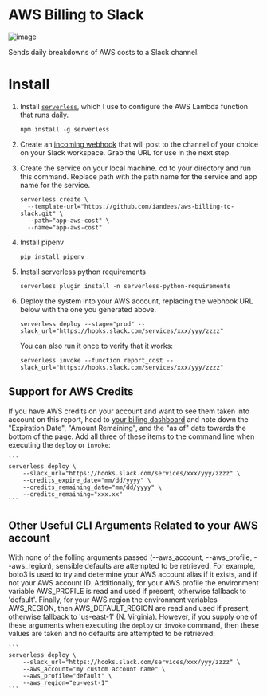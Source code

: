 # AWS Billing to Slack

![image](https://user-images.githubusercontent.com/261584/66362145-3903a200-e947-11e9-91bd-6e40e5919ac4.png)

Sends daily breakdowns of AWS costs to a Slack channel.

# Install

1. Install [`serverless`](https://serverless.com/), which I use to configure the AWS Lambda function that runs daily.

    ```
    npm install -g serverless
    ```

1. Create an [incoming webhook](https://www.slack.com/apps/new/A0F7XDUAZ) that will post to the channel of your choice on your Slack workspace. Grab the URL for use in the next step.

1. Create the service on your local machine. cd to your directory and run this command. Replace path with the path name for the service and app name for the service.

    ```
    serverless create \
      --template-url="https://github.com/iandees/aws-billing-to-slack.git" \
      --path="app-aws-cost" \
      --name="app-aws-cost"
    ```

1. Install pipenv
   
    ```
    pip install pipenv
    ```

1. Install serverless python requirements

    ```
    serverless plugin install -n serverless-python-requirements
    ```

1. Deploy the system into your AWS account, replacing the webhook URL below with the one you generated above.

    ```
    serverless deploy --stage="prod" --slack_url="https://hooks.slack.com/services/xxx/yyy/zzzz"
    ```

    You can also run it once to verify that it works:

    ```
    serverless invoke --function report_cost --slack_url="https://hooks.slack.com/services/xxx/yyy/zzzz"
    ```

## Support for AWS Credits

If you have AWS credits on your account and want to see them taken into account on this report, head to [your billing dashboard](https://console.aws.amazon.com/billing/home?#/credits) and note down the "Expiration Date", "Amount Remaining", and the "as of" date towards the bottom of the page. Add all three of these items to the command line when executing the `deploy` or `invoke`:

    ```
    serverless deploy \
        --slack_url="https://hooks.slack.com/services/xxx/yyy/zzzz" \
        --credits_expire_date="mm/dd/yyyy" \
        --credits_remaining_date="mm/dd/yyyy" \
        --credits_remaining="xxx.xx"
    ```

## Other Useful CLI Arguments Related to your AWS account

With none of the folling arguments passed (--aws_account, --aws_profile, --aws_region), sensible defaults are attempted to be retrieved. For example, boto3 is used to try and determine your AWS account alias if it exists, and if not your AWS account ID. Additionally, for your AWS profile the environment variable AWS_PROFILE is read and used if present, otherwise fallback to 'default'. Finally, for your AWS region the environment variables AWS_REGION, then AWS_DEFAULT_REGION are read and used if present, otherwise fallback to 'us-east-1' (N. Virginia). However, if you supply one of these arguments when executing the `deploy` or `invoke` command, then these values are taken and no defaults are attempted to be retrieved:

    ```
    serverless deploy \
        --slack_url="https://hooks.slack.com/services/xxx/yyy/zzzz" \
        --aws_account="my custom account name" \
        --aws_profile="default" \
        --aws_region="eu-west-1"
    ```
